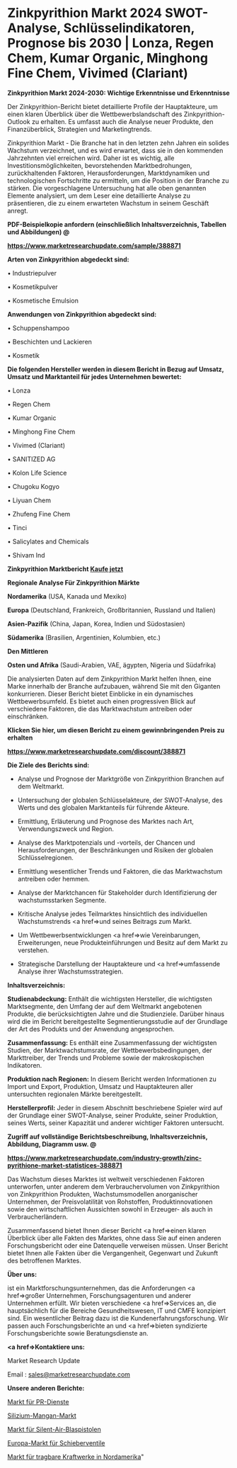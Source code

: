 # Zinkpyrithion Markt 2024 SWOT-Analyse, Schlüsselindikatoren, Prognose bis 2030 | Lonza, Regen Chem, Kumar Organic, Minghong Fine Chem, Vivimed (Clariant)

<strong>Zinkpyrithion Markt 2024-2030: Wichtige Erkenntnisse und Erkenntnisse</strong>

Der Zinkpyrithion-Bericht bietet detaillierte Profile der Hauptakteure, um einen klaren Überblick über die Wettbewerbslandschaft des Zinkpyrithion-Outlook zu erhalten. Es umfasst auch die Analyse neuer Produkte, den Finanzüberblick, Strategien und Marketingtrends.

Zinkpyrithion Markt - Die Branche hat in den letzten zehn Jahren ein solides Wachstum verzeichnet, und es wird erwartet, dass sie in den kommenden Jahrzehnten viel erreichen wird. Daher ist es wichtig, alle Investitionsmöglichkeiten, bevorstehenden Marktbedrohungen, zurückhaltenden Faktoren, Herausforderungen, Marktdynamiken und technologischen Fortschritte zu ermitteln, um die Position in der Branche zu stärken. Die vorgeschlagene Untersuchung hat alle oben genannten Elemente analysiert, um dem Leser eine detaillierte Analyse zu präsentieren, die zu einem erwarteten Wachstum in seinem Geschäft anregt.



<strong><b>PDF-Beispielkopie anfordern (einschließlich Inhaltsverzeichnis, Tabellen und Abbildungen) @ </b></strong>

<strong><a href=https://www.marketresearchupdate.com/sample/388871>

<strong>https://www.marketresearchupdate.com/sample/388871</u></a></strong></strong>



<strong>Arten von Zinkpyrithion abgedeckt sind:</strong>

• Industriepulver

• Kosmetikpulver

• Kosmetische Emulsion



<strong>Anwendungen von Zinkpyrithion abgedeckt sind:</strong>

• Schuppenshampoo

• Beschichten und Lackieren

• Kosmetik



<strong>Die folgenden Hersteller werden in diesem Bericht in Bezug auf Umsatz, Umsatz und Marktanteil für jedes Unternehmen bewertet:</strong>

• Lonza

• Regen Chem

• Kumar Organic

• Minghong Fine Chem

• Vivimed (Clariant)

• SANITIZED AG

• Kolon Life Science

• Chugoku Kogyo

• Liyuan Chem

• Zhufeng Fine Chem

• Tinci

• Salicylates and Chemicals

• Shivam Ind



<strong>Zinkpyrithion Marktbericht <a href=https://www.marketresearchupdate.com/buynow/388871>Kaufe jetzt</a></strong>



<strong>Regionale Analyse Für Zinkpyrithion Märkte</strong>



<strong>Nordamerika</strong> (USA, Kanada und Mexiko)



<strong>Europa</strong> (Deutschland, Frankreich, Großbritannien, Russland und Italien)



<strong>Asien-Pazifik</strong> (China, Japan, Korea, Indien und Südostasien)



<strong>Südamerika</strong> (Brasilien, Argentinien, Kolumbien, etc.)



<strong>Den Mittleren</strong> 

<strong>Osten und Afrika</strong> (Saudi-Arabien, VAE, ägypten, Nigeria und Südafrika)

Die analysierten Daten auf dem Zinkpyrithion Markt helfen Ihnen, eine Marke innerhalb der Branche aufzubauen, während Sie mit den Giganten konkurrieren. Dieser Bericht bietet Einblicke in ein dynamisches Wettbewerbsumfeld. Es bietet auch einen progressiven Blick auf verschiedene Faktoren, die das Marktwachstum antreiben oder einschränken.



<strong>Klicken Sie hier, um diesen Bericht zu einem gewinnbringenden Preis zu erhalten
</strong>

<strong><a href=https://www.marketresearchupdate.com/discount/388871>https://www.marketresearchupdate.com/discount/388871</b></u></strong></a>



<strong>Die Ziele des Berichts sind:</strong>

- Analyse und Prognose der Marktgröße von Zinkpyrithion Branchen auf dem Weltmarkt.

- Untersuchung der globalen Schlüsselakteure, der SWOT-Analyse, des Werts und des globalen Marktanteils für führende Akteure.

- Ermittlung, Erläuterung und Prognose des Marktes nach Art, Verwendungszweck und Region.

- Analyse des Marktpotenzials und -vorteils, der Chancen und Herausforderungen, der Beschränkungen und Risiken der globalen Schlüsselregionen.

- Ermittlung wesentlicher Trends und Faktoren, die das Marktwachstum antreiben oder hemmen.

- Analyse der Marktchancen für Stakeholder durch Identifizierung der wachstumsstarken Segmente.

- Kritische Analyse jedes Teilmarktes hinsichtlich des individuellen Wachstumstrends <a href=>und</a> seines Beitrags zum Markt.

- Um Wettbewerbsentwicklungen <a href=>wie</a> Vereinbarungen, Erweiterungen, neue Produkteinführungen und Besitz auf dem Markt zu verstehen.

- Strategische Darstellung der Hauptakteure und <a href=>umfas</a>sende Analyse ihrer Wachstumsstrategien.



<strong>Inhaltsverzeichnis:</strong>



<strong>Studienabdeckung:</strong> Enthält die wichtigsten Hersteller, die wichtigsten Marktsegmente, den Umfang der auf dem Weltmarkt angebotenen Produkte, die berücksichtigten Jahre und die Studienziele. Darüber hinaus wird die im Bericht bereitgestellte Segmentierungsstudie auf der Grundlage der Art des Produkts und der Anwendung angesprochen.



<strong>Zusammenfassung:</strong> Es enthält eine Zusammenfassung der wichtigsten Studien, der Marktwachstumsrate, der Wettbewerbsbedingungen, der Markttreiber, der Trends und Probleme sowie der makroskopischen Indikatoren.



<strong>Produktion nach Regionen:</strong> In diesem Bericht werden Informationen zu Import und Export, Produktion, Umsatz und Hauptakteuren aller untersuchten regionalen Märkte bereitgestellt.



<strong>Herstellerprofil:</strong> Jeder in diesem Abschnitt beschriebene Spieler wird auf der Grundlage einer SWOT-Analyse, seiner Produkte, seiner Produktion, seines Werts, seiner Kapazität und anderer wichtiger Faktoren untersucht.



<strong><b>Zugriff auf vollständige Berichtsbeschreibung, Inhaltsverzeichnis, Abbildung, Diagramm usw. @ </b></strong>

<strong><a href=https://www.marketresearchupdate.com/industry-growth/zinc-pyrithione-market-statistices-388871>https://www.marketresearchupdate.com/industry-growth/zinc-pyrithione-market-statistices-388871</a></strong>

Das Wachstum dieses Marktes ist weltweit verschiedenen Faktoren unterworfen, unter anderem dem Verbrauchervolumen von Zinkpyrithion von Zinkpyrithion Produkten, Wachstumsmodellen anorganischer Unternehmen, der Preisvolatilität von Rohstoffen, Produktinnovationen sowie den wirtschaftlichen Aussichten sowohl in Erzeuger- als auch in Verbraucherländern.

Zusammenfassend bietet Ihnen dieser Bericht <a href=>einen</a> klaren Überblick über alle Fakten des Marktes, ohne dass Sie auf einen anderen Forschungsbericht oder eine Datenquelle verweisen müssen. Unser Bericht bietet Ihnen alle Fakten über die Vergangenheit, Gegenwart und Zukunft des betroffenen Marktes.



<strong>Über uns:</strong>

 ist ein Marktforschungsunternehmen, das die Anforderungen <a href=>großer</a> Unternehmen, Forschungsagenturen und anderer Unternehmen erfüllt. Wir bieten verschiedene <a href=>Services</a> an, die hauptsächlich für die Bereiche Gesundheitswesen, IT und CMFE konzipiert sind. Ein wesentlicher Beitrag dazu ist die Kundenerfahrungsforschung. Wir passen auch Forschungsberichte an und <a href=>bieten</a> syndizierte Forschungsberichte sowie Beratungsdienste an.



<strong><a href=>Kontaktiere uns:</a></strong>

Market Research Update

Email : sales@marketresearchupdate.com



<strong>Unsere anderen Berichte:</strong>

<a href=https://www.linkedin.com/pulse/public-relation-service-market-2023>Markt für PR-Dienste</a>

<a href=https://www.linkedin.com/pulse/silico-manganese-market-report-2023-top-company>Silizium-Mangan-Markt</a>

<a href=https://www.linkedin.com/pulse/silent-air-blow-gun-market-outlooks-2023-size>Markt für Silent-Air-Blaspistolen</a>

<a href=https://www.linkedin.com/pulse/europe-spool-valves-market-2030-industry-analysis>Europa-Markt für Schieberventile</a>

<a href=https://www.linkedin.com/pulse/north-america-portable-power-station-market-size-production>Markt für tragbare Kraftwerke in Nordamerika</a>"
